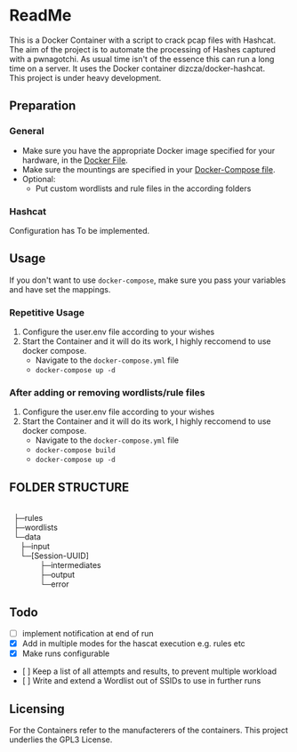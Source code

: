 # ReadMe

This is a Docker Container with a script to crack pcap files with Hashcat. The aim of the project is to automate the processing of Hashes captured with a pwnagotchi. As usual time isn't of the essence this can run a long time on a server.
It uses the Docker container dizcza/docker-hashcat. \
This project is under heavy development.

## Preparation

### General

* Make sure you have the appropriate Docker image specified for your hardware, in the [Docker File](DockerFile "DockerFile").
* Make sure the mountings are specified in your [Docker-Compose file](docker-compose.yml "Docker-Compose file").
* Optional:
  * Put custom wordlists and rule files in the according folders

### Hashcat

Configuration has To be implemented.

## Usage

If you don't want to use ```docker-compose```, make sure you pass your variables and have set the mappings.

### Repetitive Usage

1. Configure the user.env file according to your wishes
2. Start the Container and it will do its work, I highly reccomend to use docker compose.
    * Navigate to the ```docker-compose.yml``` file
    * ```docker-compose up -d```

### After adding or removing wordlists/rule files

1. Configure the user.env file according to your wishes
2. Start the Container and it will do its work, I highly reccomend to use docker compose.
    * Navigate to the ```docker-compose.yml``` file
    * ```docker-compose build```
    * ```docker-compose up -d```

## FOLDER STRUCTURE

\
  ├─rules \
  ├─wordlists \
  └─data \
     ├─input \
     └─[Session-UUID] \
              ├─intermediates \
              ├─output \
              └─error

## Todo

- [ ] implement notification at end of run
- [x] Add in multiple modes for the hascat execution e.g. rules etc
- [x] Make runs configurable
- [ ] Keep a list of all attempts and results, to prevent multiple workload
- [ ] Write and extend a Wordlist out of SSIDs to use in further runs

## Licensing

For the Containers refer to the manufacterers of the containers.
This project underlies the GPL3 License.
